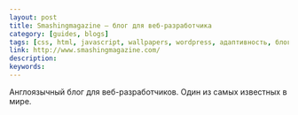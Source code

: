 ```yaml
---
layout: post
title: Smashingmagazine — блог для веб-разработчика
category: [guides, blogs]
tags: [css, html, javascript, wallpapers, wordpress, адаптивность, блог, вдохновение, мобильное, паттерны, техника, типографика, юзабилити]
link: http://www.smashingmagazine.com/
description:
keywords:
---
```


<p>Англоязычный блог для веб-разработчиков. Один из самых известных в мире.</p>
